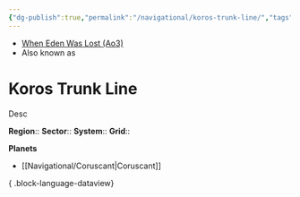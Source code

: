 ```yaml
---
{"dg-publish":true,"permalink":"/navigational/koros-trunk-line/","tags":["map","hyperlane","unfinished"]}
---
```


- [When Eden Was Lost (Ao3)](https://archiveofourown.org/works/19334440/chapters/45992584)
- Also known as 
# Koros Trunk Line
Desc

**Region**::
**Sector**::
**System**::
**Grid**::

**Planets**
- [[Navigational/Coruscant\|Coruscant]]

{ .block-language-dataview}